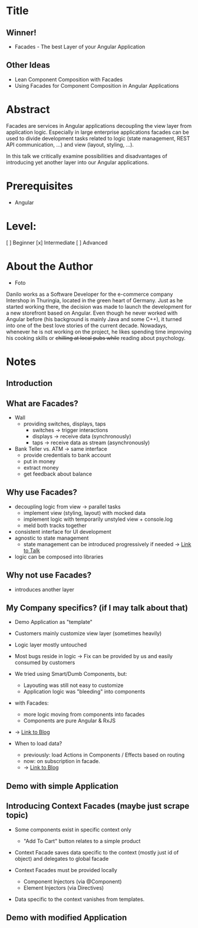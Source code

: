 # Title

## Winner!
- Facades - The best Layer of your Angular Application

## Other Ideas

- Lean Component Composition with Facades
- Using Facades for Component Composition in Angular Applications

# Abstract

Facades are services in Angular applications decoupling the view layer from application logic.
Especially in large enterprise applications facades can be used to divide development tasks related to logic (state management, REST API communication, ...) and view (layout, styling, ...).

In this talk we critically examine possibilities and disadvantages of introducing yet another layer into our Angular applications.

# Prerequisites

- Angular

# Level:

[ ] Beginner
[x] Intermediate
[ ] Advanced

# About the Author
- Foto

Danilo works as a Software Developer for the e-commerce company Intershop in Thuringia, located in the green heart of Germany. Just as he started working there, the decision was made to launch the development for a new storefront based on Angular. Even though he never worked with Angular before (his background is mainly Java and some C++), it turned into one of the best love stories of the current decade. Nowadays, whenever he is not working on the project, he likes spending time improving his cooking skills or ~~chilling at local pubs while~~ reading about psychology.

# Notes

## Introduction

## What are Facades?

- Wall
  - providing switches, displays, taps
    - switches -> trigger interactions
    - displays -> receive data (synchronously)
    - taps -> receive data as stream (asynchronously)
- Bank Teller vs. ATM -> same interface
  - provide credentials to bank account
  - put in money
  - extract money
  - get feedback about balance

## Why use Facades?

- decoupling logic from view -> parallel tasks
  - implement view (styling, layout) with mocked data
  - implement logic with temporarily unstyled view + console.log
  - meld both tracks together
- consistent interface for UI development
- agnostic to state management
  - state management can be introduced progressively if needed -> [Link to Talk](https://www.youtube.com/watch?v=F-1V43rNm2E)
- logic can be composed into libraries

## Why not use Facades?

- introduces another layer

## My Company specifics? (if I may talk about that)

- Demo Application as "template"
- Customers mainly customize view layer (sometimes heavily)
- Logic layer mostly untouched
- Most bugs reside in logic -> Fix can be provided by us and easily consumed by customers
  
- We tried using Smart/Dumb Components, but:
  - Layouting was still not easy to customize
  - Application logic was "bleeding" into components
- with Facades:
  - more logic moving from components into facades
  - Components are pure Angular & RxJS
- -> [Link to Blog](https://medium.com/@dan_abramov/smart-and-dumb-components-7ca2f9a7c7d0)

- When to load data?
  - previously: load Actions in Components / Effects based on routing
  - now: on subscription in facade.
  - -> [Link to Blog](https://dev.to/jonrimmer/where-to-initiate-data-load-in-ngrx-358l#)

## Demo with simple Application

## Introducing Context Facades (maybe just scrape topic)

- Some components exist in specific context only
  - "Add To Cart" button relates to a simple product

- Context Facade saves data specific to the context (mostly just id of object) and delegates to global facade
- Context Facades must be provided locally
  - Component Injectors (via @Component)
  - Element Injectors (via Directives)

- Data specific to the context vanishes from templates.

## Demo with modified Application
